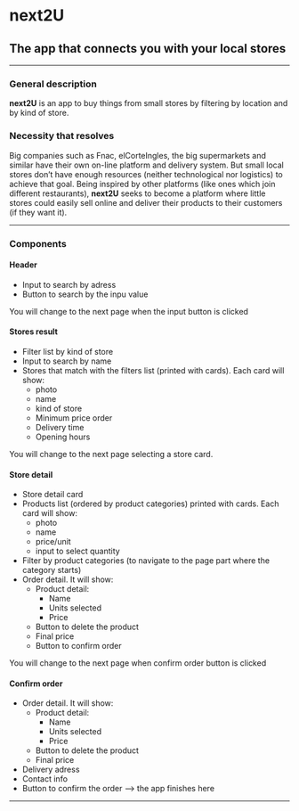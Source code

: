 # next2U
## The app that connects you with your local stores

------

### General description
**next2U** is an app to buy things from small stores by filtering by location and by kind of store.

### Necessity that resolves
Big companies such as Fnac, elCorteIngles, the big supermarkets and similar have their own on-line platform and delivery system. But small local stores don’t have enough resources (neither technological nor logistics) to achieve that goal.
Being inspired by other platforms (like ones which join different restaurants), **next2U** seeks to become a platform where little stores could easily sell online and deliver their products to their customers (if they want it).

------

### Components
#### Header
- Input to search by adress
- Button to search by the inpu value

You will change to the next page when the input button is clicked

#### Stores result
- Filter list by kind of store
- Input to search by name
- Stores that match with the filters list (printed with cards). Each card will show:
  - photo
  - name
  - kind of store
  - Minimum price order
  - Delivery time
  - Opening hours

You will change to the next page selecting a store card.

#### Store detail
- Store detail card
- Products list (ordered by product categories) printed with cards. Each card will show:
  - photo
  - name
  - price/unit
  - input to select quantity
- Filter by product categories (to navigate to the page part where the category starts)
- Order detail. It will show:
  - Product detail:
    - Name
    - Units selected
    - Price
  - Button to delete the product
  - Final price
  - Button to confirm order

You will change to the next page when confirm order button is clicked

#### Confirm order
- Order detail. It will show:
  - Product detail:
    - Name
    - Units selected
    - Price
  - Button to delete the product
  - Final price
- Delivery adress
- Contact info
- Button to confirm the order --> the app finishes here

------




